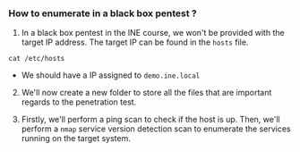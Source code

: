
### How to enumerate in a black box pentest ?

1. In a black box pentest in the INE course, we won't be provided with the target IP address. The target IP can be found in the `hosts` file.
```
cat /etc/hosts
```
- We should have a IP assigned to `demo.ine.local`

2. We'll now create a new folder to store all the files that are important regards to the penetration test. 

3. Firstly, we'll perform a ping scan to check if the host is up. Then, we'll perform a `nmap` service version detection scan to enumerate the services running on the target system.
